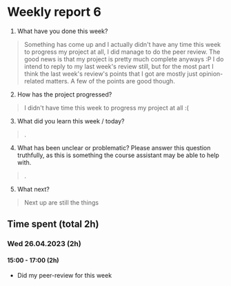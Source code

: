 
# Weekly report 6

1. What have you done this week?
> Something has come up and I actually didn't have any time this week to
> progress my project at all, I did manage to do the peer review. The good news
> is that my project is pretty much complete anyways :P I do intend to reply to
> my last week's review still, but for the most part I think the last week's
> review's points that I got are mostly just opinion-related matters. A few of
> the points are good though.

2. How has the project progressed?
> I didn't have time this week to progress my project at all :(

3. What did you learn this week / today?
> .

4. What has been unclear or problematic? Please answer this question truthfully, as this is something the course assistant may be able to help with.
> .

5. What next?
> Next up are still the things

## Time spent (total 2h)

### Wed 26.04.2023 (2h)

#### 15:00 - 17:00 (2h)
- Did my peer-review for this week
